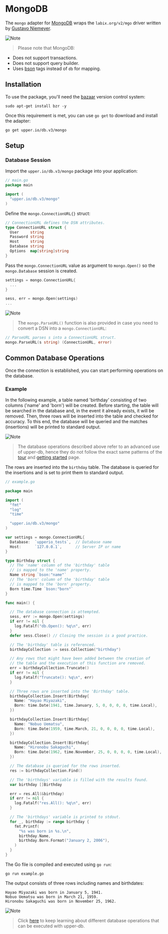 # MongoDB

The `mongo` adapter for [MongoDB][3] wraps the `labix.org/v2/mgo` driver
written by [Gustavo Niemeyer][1].

![Note](https://github.com/LizGoro90/db-tour/tree/master/static/img)
> Please note that MongoDB:

* Does not support transactions.
* Does not support query builder.
* Uses [bson][4] tags instead of `db` for mapping.

## Installation

To use the package, you'll need the [bazaar][2] version control system:

```
sudo apt-get install bzr -y
```

Once this requirement is met, you can use `go get` to download and install the adapter:

```
go get upper.io/db.v3/mongo
```

## Setup
### Database Session

Import the `upper.io/db.v3/mongo` package into your application:

```go
// main.go
package main

import (
  "upper.io/db.v3/mongo"
)
```

Define the `mongo.ConnectionURL{}` struct:

```go
// ConnectionURL defines the DSN attributes.
type ConnectionURL struct {
  User     string
  Password string
  Host     string
  Database string
  Options  map[string]string
}
```

Pass the `mongo.ConnectionURL` value as argument to `mongo.Open()` so the `mongo.Database` session is created.

```go
settings = mongo.ConnectionURL{
  ...
}

sess, err = mongo.Open(settings)
...
```

![Note](https://github.com/LizGoro90/db-tour/tree/master/static/img)
> The `mongo.ParseURL()` function is also provided in case you need to convert a DSN into a `mongo.ConnectionURL`:

```go
// ParseURL parses s into a ConnectionURL struct.
mongo.ParseURL(s string) (ConnectionURL, error)
```

## Common Database Operations
Once the connection is established, you can start performing operations on the database.

### Example
In the following example, a table named 'birthday' consisting of two columns ('name' and 'born') will be created. Before starting, the table will be searched in the database and, in the event it already exists, it will be removed. Then, three rows will be inserted into the table and checked for accuracy. To this end, the database will be queried and the matches (insertions) will be printed to standard output. 

![Note](https://github.com/LizGoro90/db-tour/tree/master/static/img)
> The database operations described above refer to an advanced use of upper-db, hence they do not follow the exact same patterns of the [tour](https://tour.upper.io/welcome/01) and [getting started](https://upper.io/db.v3/getting-started) page.

The rows are inserted into the `birthday` table. The database is queried for the insertions and is set to print them to standard output.

```go
// example.go

package main

import (
  "fmt"
  "log"
  "time"

  "upper.io/db.v3/mongo"
)

var settings = mongo.ConnectionURL{
  Database:  `upperio_tests`,  // Database name
  Host:      `127.0.0.1`,      // Server IP or name
}

type Birthday struct {
  // The 'name' column of the 'birthday' table
  // is mapped to the 'name' property.
  Name string `bson:"name"`
  // The 'born' column of the 'birthday' table
  // is mapped to the 'born' property.
  Born time.Time `bson:"born"`
}

func main() {

  // The database connection is attempted.
  sess, err := mongo.Open(settings)
  if err != nil {
    log.Fatalf("db.Open(): %q\n", err)
  }
  defer sess.Close() // Closing the session is a good practice.

  // The 'birthday' table is referenced.
  birthdayCollection := sess.Collection("birthday")

  // Any rows that might have been added between the creation of
  // the table and the execution of this function are removed.
  err = birthdayCollection.Truncate()
  if err != nil {
    log.Fatalf("Truncate(): %q\n", err)
  }

  // Three rows are inserted into the 'Birthday' table.
  birthdayCollection.Insert(Birthday{
    Name: "Hayao Miyazaki",
    Born: time.Date(1941, time.January, 5, 0, 0, 0, 0, time.Local),
  })

  birthdayCollection.Insert(Birthday{
    Name: "Nobuo Uematsu",
    Born: time.Date(1959, time.March, 21, 0, 0, 0, 0, time.Local),
  })

  birthdayCollection.Insert(Birthday{
    Name: "Hironobu Sakaguchi",
    Born: time.Date(1962, time.November, 25, 0, 0, 0, 0, time.Local),
  })

  // The database is queried for the rows inserted.
  res := birthdayCollection.Find()

  // The 'birthdays' variable is filled with the results found.
  var birthday []Birthday

  err = res.All(&birthday)
  if err != nil {
    log.Fatalf("res.All(): %q\n", err)
  }

  // The 'birthdays' variable is printed to stdout.
  for _, birthday := range birthday {
    fmt.Printf(
      "%s was born in %s.\n",
      birthday.Name,
      birthday.Born.Format("January 2, 2006"),
    )
  }
}
```

The Go file is compiled and executed using `go run`:

```
go run example.go
```

The output consists of three rows including names and birthdates:

```
Hayao Miyazaki was born in January 5, 1941.
Nobuo Uematsu was born in March 21, 1959.
Hironobu Sakaguchi was born in November 25, 1962.
```

![Note](https://github.com/LizGoro90/db-tour/tree/master/static/img)
> Click [here](https://upper.io/db.v3/examples) to keep learning about different database operations that can be executed with upper-db. 

[1]: http://labix.org/v2/mgo
[2]: http://bazaar.canonical.com/en/
[3]: http://www.mongodb.org/
[4]: http://labix.org/gobson
[5]: http://godoc.org/upper.io/db.v3#IDSetter
[6]: http://godoc.org/upper.io/db.v3/mongo#ObjectIdIDSetter
